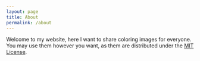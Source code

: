 ```yaml
---
layout: page
title: About
permalink: /about
---
```


Welcome to my website, here I want to share coloring images for everyone.
You may use them however you want, as them are distributed under the [MIT License](http://choosealicense.com/licenses/mit/).
